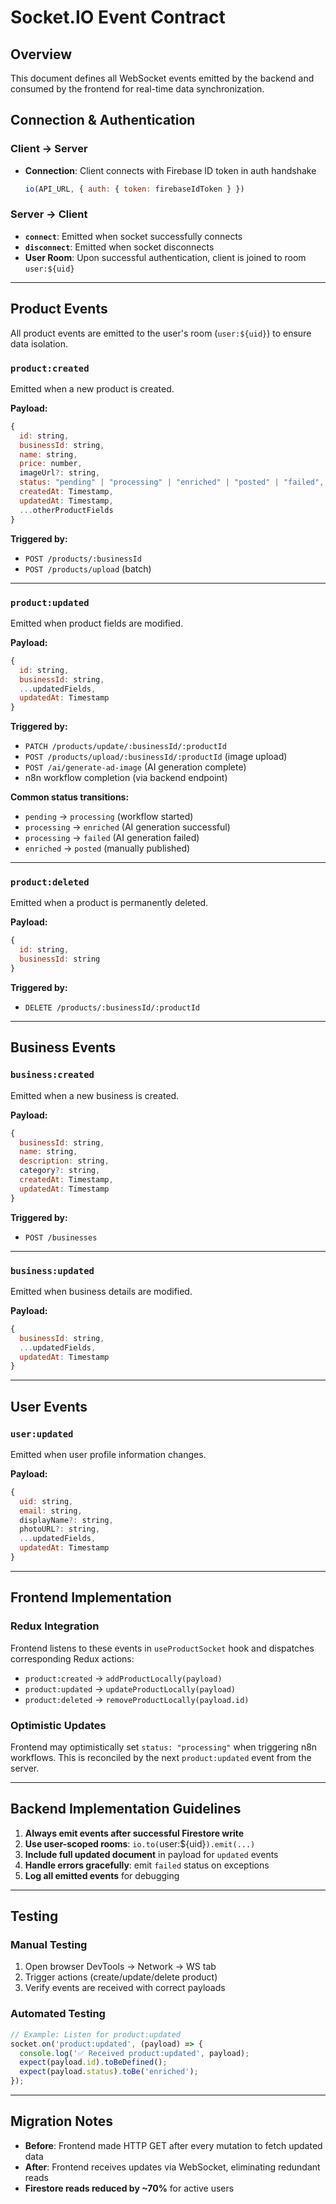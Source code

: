 # Socket.IO Event Contract

## Overview
This document defines all WebSocket events emitted by the backend and consumed by the frontend for real-time data synchronization.

## Connection & Authentication

### Client → Server
- **Connection**: Client connects with Firebase ID token in auth handshake
  ```javascript
  io(API_URL, { auth: { token: firebaseIdToken } })
  ```

### Server → Client
- **`connect`**: Emitted when socket successfully connects
- **`disconnect`**: Emitted when socket disconnects
- **User Room**: Upon successful authentication, client is joined to room `user:${uid}`

---

## Product Events

All product events are emitted to the user's room (`user:${uid}`) to ensure data isolation.

### `product:created`
Emitted when a new product is created.

**Payload:**
```javascript
{
  id: string,
  businessId: string,
  name: string,
  price: number,
  imageUrl?: string,
  status: "pending" | "processing" | "enriched" | "posted" | "failed",
  createdAt: Timestamp,
  updatedAt: Timestamp,
  ...otherProductFields
}
```

**Triggered by:**
- `POST /products/:businessId`
- `POST /products/upload` (batch)

---

### `product:updated`
Emitted when product fields are modified.

**Payload:**
```javascript
{
  id: string,
  businessId: string,
  ...updatedFields,
  updatedAt: Timestamp
}
```

**Triggered by:**
- `PATCH /products/update/:businessId/:productId`
- `POST /products/upload/:businessId/:productId` (image upload)
- `POST /ai/generate-ad-image` (AI generation complete)
- n8n workflow completion (via backend endpoint)

**Common status transitions:**
- `pending` → `processing` (workflow started)
- `processing` → `enriched` (AI generation successful)
- `processing` → `failed` (AI generation failed)
- `enriched` → `posted` (manually published)

---

### `product:deleted`
Emitted when a product is permanently deleted.

**Payload:**
```javascript
{
  id: string,
  businessId: string
}
```

**Triggered by:**
- `DELETE /products/:businessId/:productId`

---

## Business Events

### `business:created`
Emitted when a new business is created.

**Payload:**
```javascript
{
  businessId: string,
  name: string,
  description: string,
  category?: string,
  createdAt: Timestamp,
  updatedAt: Timestamp
}
```

**Triggered by:**
- `POST /businesses`

---

### `business:updated`
Emitted when business details are modified.

**Payload:**
```javascript
{
  businessId: string,
  ...updatedFields,
  updatedAt: Timestamp
}
```

---

## User Events

### `user:updated`
Emitted when user profile information changes.

**Payload:**
```javascript
{
  uid: string,
  email: string,
  displayName?: string,
  photoURL?: string,
  ...updatedFields,
  updatedAt: Timestamp
}
```

---

## Frontend Implementation

### Redux Integration
Frontend listens to these events in `useProductSocket` hook and dispatches corresponding Redux actions:

- `product:created` → `addProductLocally(payload)`
- `product:updated` → `updateProductLocally(payload)`
- `product:deleted` → `removeProductLocally(payload.id)`

### Optimistic Updates
Frontend may optimistically set `status: "processing"` when triggering n8n workflows. This is reconciled by the next `product:updated` event from the server.

---

## Backend Implementation Guidelines

1. **Always emit events after successful Firestore write**
2. **Use user-scoped rooms**: `io.to(`user:${uid}`).emit(...)`
3. **Include full updated document** in payload for `updated` events
4. **Handle errors gracefully**: emit `failed` status on exceptions
5. **Log all emitted events** for debugging

---

## Testing

### Manual Testing
1. Open browser DevTools → Network → WS tab
2. Trigger actions (create/update/delete product)
3. Verify events are received with correct payloads

### Automated Testing
```javascript
// Example: Listen for product:updated
socket.on('product:updated', (payload) => {
  console.log('✅ Received product:updated', payload);
  expect(payload.id).toBeDefined();
  expect(payload.status).toBe('enriched');
});
```

---

## Migration Notes

- **Before**: Frontend made HTTP GET after every mutation to fetch updated data
- **After**: Frontend receives updates via WebSocket, eliminating redundant reads
- **Firestore reads reduced by ~70%** for active users

